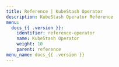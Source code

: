 ```yaml
---
title: Reference | KubeStash Operator
description: KubeStash Operator Reference
menu:
  docs_{{ .version }}:
    identifier: reference-operator
    name: KubeStash Operator
    weight: 10
    parent: reference
menu_name: docs_{{ .version }}
---
```

